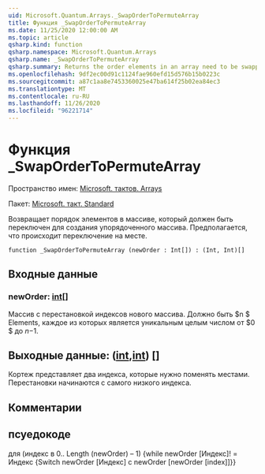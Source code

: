 ```yaml
---
uid: Microsoft.Quantum.Arrays._SwapOrderToPermuteArray
title: Функция _SwapOrderToPermuteArray
ms.date: 11/25/2020 12:00:00 AM
ms.topic: article
qsharp.kind: function
qsharp.namespace: Microsoft.Quantum.Arrays
qsharp.name: _SwapOrderToPermuteArray
qsharp.summary: Returns the order elements in an array need to be swapped to produce an ordered array. Assumes swaps occur in place.
ms.openlocfilehash: 9df2ec00d91c1124fae960efd15d576b15b0223c
ms.sourcegitcommit: a87c1aa8e7453360025e47ba614f25b02ea84ec3
ms.translationtype: MT
ms.contentlocale: ru-RU
ms.lasthandoff: 11/26/2020
ms.locfileid: "96221714"
---
```

# <a name="_swapordertopermutearray-function"></a>Функция _SwapOrderToPermuteArray

Пространство имен: [Microsoft. тактов. Arrays](xref:Microsoft.Quantum.Arrays)

Пакет: [Microsoft. такт. Standard](https://nuget.org/packages/Microsoft.Quantum.Standard)


Возвращает порядок элементов в массиве, который должен быть переключен для создания упорядоченного массива.
Предполагается, что происходит переключение на месте.

```qsharp
function _SwapOrderToPermuteArray (newOrder : Int[]) : (Int, Int)[]
```


## <a name="input"></a>Входные данные

### <a name="neworder--int"></a>newOrder: [int](xref:microsoft.quantum.lang-ref.int)[]

Массив с перестановкой индексов нового массива. Должно быть $n $ Elements, каждое из которых является уникальным целым числом от $0 $ до $n-$1.



## <a name="output--intint"></a>Выходные данные: ([int](xref:microsoft.quantum.lang-ref.int),[int](xref:microsoft.quantum.lang-ref.int)) []

Кортеж представляет два индекса, которые нужно поменять местами. Перестановки начинаются с самого низкого индекса.

## <a name="remarks"></a>Комментарии

## <a name="psuedocode"></a>псуедокоде

для (индекс в 0.. Length (newOrder) – 1) {while newOrder [Индекс]! = Индекс {Switch newOrder [Индекс] с newOrder [newOrder [index]]}}
